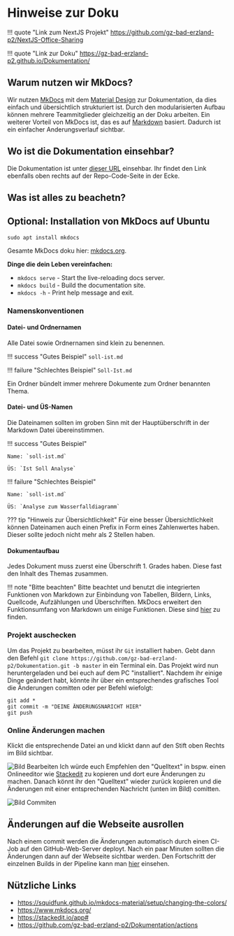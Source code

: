 # Hinweise zur Doku
!!! quote "Link zum NextJS Projekt"
    https://github.com/gz-bad-erzland-p2/NextJS-Office-Sharing

!!! quote "Link zur Doku"
    https://gz-bad-erzland-p2.github.io/Dokumentation/

## Warum nutzen wir MkDocs?
Wir nutzen [MkDocs](https://www.mkdocs.org/) mit dem [Material Design](https://squidfunk.github.io/mkdocs-material/) zur Dokumentation, da dies einfach und übersichtlich strukturiert ist. Durch den modularisierten Aufbau können mehrere Teammitglieder gleichzeitig an der Doku arbeiten. Ein weiterer Vorteil von MkDocs ist, das es auf [Markdown](https://de.wikipedia.org/wiki/Markdown) basiert. Dadurch ist ein einfacher Anderungsverlauf sichtbar.

## Wo ist die Dokumentation einsehbar?
Die Dokumentation ist unter [dieser URL](https://gz-bad-erzland-p2.github.io/Dokumentation/) einsehbar. Ihr findet den Link ebenfalls oben rechts auf der Repo-Code-Seite in der Ecke.

## Was ist alles zu beachetn?

## Optional: Installation von MkDocs auf Ubuntu

`sudo apt install mkdocs`

Gesamte MkDocs doku hier:  [mkdocs.org](https://www.mkdocs.org).

**Dinge die dein Leben vereinfachen:**

* `mkdocs serve` - Start the live-reloading docs server.
* `mkdocs build` - Build the documentation site.
* `mkdocs -h` - Print help message and exit.

### Namenskonventionen

#### Datei- und Ordnernamen
Alle Datei sowie Ordnernamen sind klein zu benennen.

!!! success "Gutes Beispiel"
    `soll-ist.md`

!!! failure "Schlechtes Beispiel"
    `Soll-Ist.md`


Ein Ordner bündelt immer mehrere Dokumente zum Ordner benannten Thema.

#### Datei- und ÜS-Namen
Die Dateinamen sollten im groben Sinn mit der Hauptüberschrift in der Markdown Datei übereinstimmen.

!!! success "Gutes Beispiel"

    Name: `soll-ist.md`

    ÜS: `Ist Soll Analyse`


!!! failure "Schlechtes Beispiel"
    
    Name: `soll-ist.md`
    
    ÜS: `Analyse zum Wasserfalldiagramm`

??? tip "Hinweis zur Übersichtlichkeit"
    Für eine besser Übersichtlichkeit können Dateinamen auch einen Prefix in Form eines Zahlenwertes haben. Dieser sollte jedoch nicht mehr als 2 Stellen haben.


#### Dokumentaufbau
Jedes Dokument muss zuerst eine Überschrift 1. Grades haben. Diese fast den Inhalt des Themas zusammen.

!!! note "Bitte beachten"
    Bitte beachtet und benutzt die integrierten Funktionen von Markdown zur Einbindung von Tabellen, Bildern, Links, Quellcode, Aufzählungen und Überschriften.
    MkDocs erweitert den Funktionsumfang von Markdown um einige Funktionen. Diese sind [hier](https://squidfunk.github.io/mkdocs-material/reference/admonitions/) zu finden.

### Projekt auschecken
Um das Projekt zu bearbeiten, müsst ihr `Git` installiert haben.
Gebt dann den Befehl `git clone https://github.com/gz-bad-erzland-p2/Dokumentation.git -b master` in ein Terminal ein. Das Projekt wird nun heruntergeladen und bei euch auf dem PC "installiert".
Nachdem ihr einige Dinge geändert habt, könnte ihr über ein entsprechendes grafisches Tool die Änderungen comitten oder per Befehl wiefolgt:

    git add *
    git commit -m "DEINE ÄNDERUNGSNARICHT HIER"
    git push

### Online Änderungen machen
Klickt die entsprechende Datei an und klickt dann auf den Stift oben Rechts im Bild sichtbar.

![Bild Bearbeiten](https://imgur.com/fJn4d7K.png)
Ich würde euch Empfehlen den "Quelltext" in bspw. einen Onlineeditor wie [Stackedit](https://stackedit.io/app#) zu kopieren und dort eure Änderungen zu machen. Danach könnt ihr den "Quelltext" wieder zurück kopieren und die Änderungen mit einer entsprechenden Nachricht (unten im Bild) comitten.

![Bild Commiten](https://imgur.com/WQLovpz.png)
## Änderungen auf die Webseite ausrollen
Nach einem commit werden die Änderungen automatisch durch einen CI-Job auf den GitHub-Web-Server deployt. Nach ein paar Minuten sollten die Änderungen dann auf der Webseite sichtbar werden.
Den Fortschritt der einzelnen Builds in der Pipeline kann man [hier](https://github.com/gz-bad-erzland-p2/Dokumentation/actions) einsehen.

## Nützliche Links
- https://squidfunk.github.io/mkdocs-material/setup/changing-the-colors/
- https://www.mkdocs.org/
- https://stackedit.io/app#
- https://github.com/gz-bad-erzland-p2/Dokumentation/actions

